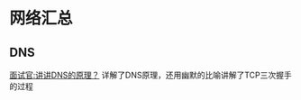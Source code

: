 # 网络汇总

## DNS

[面试官:讲讲DNS的原理？](https://zhuanlan.zhihu.com/p/79350395?hmsr=toutiao.io&utm_medium=toutiao.io&utm_source=toutiao.io)
详解了DNS原理，还用幽默的比喻讲解了TCP三次握手的过程
